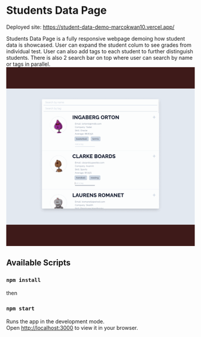 # Students Data Page
Deployed site: https://student-data-demo-marcokwan10.vercel.app/

Students Data Page is a fully responsive webpage demoing how student data is showcased. User can expand the student colum to see grades from individual test. User can also add tags to each student to further distinguish students. There is also 2 search bar on top where user can search by name or tags in parallel.
![Alt Text](public/ss-gif.gif)

## Available Scripts

### `npm install`
then
### `npm start`

Runs the app in the development mode.\
Open [http://localhost:3000](http://localhost:3000) to view it in your browser.
